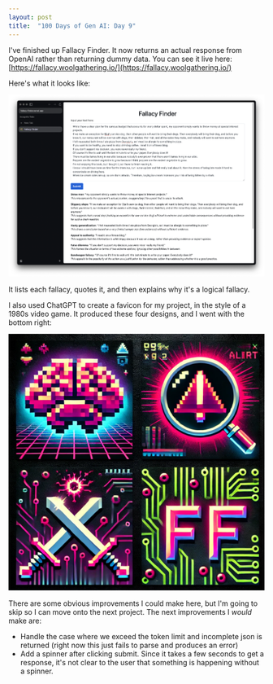 ```yaml
---
layout: post
title:  "100 Days of Gen AI: Day 9"
---
```


I've finished up Fallacy Finder. It now returns an actual response from OpenAI rather than returning dummy data. You can see it live here: [https://fallacy.woolgathering.io/](https://fallacy.woolgathering.io/)

Here's what it looks like:

![Fallacy Finder completed](/assets/2024-09-02-fallacy-finder-completed.png)

It lists each fallacy, quotes it, and then explains why it's a logical fallacy.

I also used ChatGPT to create a favicon for my project, in the style of a 1980s video game. It produced these four designs, and I went with the bottom right:

![favicons generated by ChatGPT](/assets/2024-09-02-favicons.webp)

There are some obvious improvements I could make here, but I'm going to skip so I can move onto the next project. The next improvements I *would* make are:
* Handle the case where we exceed the token limit and incomplete json is returned (right now this just fails to parse and produces an error)
* Add a spinner after clicking submit. Since it takes a few seconds to get a response, it's not clear to the user that something is happening without a spinner.
